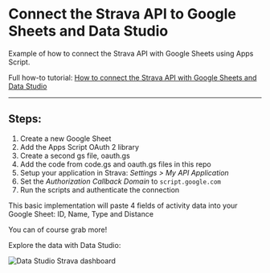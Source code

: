 # Connect the Strava API to Google Sheets and Data Studio

Example of how to connect the Strava API with Google Sheets using Apps Script.

Full how-to tutorial: [How to connect the Strava API with Google Sheets and Data Studio](https://www.benlcollins.com/spreadsheets/strava-api-with-google-sheets/)

___

## Steps:

1. Create a new Google Sheet
2. Add the Apps Script OAuth 2 library
3. Create a second gs file, oauth.gs
4. Add the code from code.gs and oauth.gs files in this repo
5. Setup your application in Strava: *Settings > My API Application*
6. Set the *Authorization Callback Domain* to `script.google.com`
7. Run the scripts and authenticate the connection

This basic implementation will paste 4 fields of activity data into your Google Sheet: ID, Name, Type and Distance

You can of course grab more!

Explore the data with Data Studio:

![Data Studio Strava dashboard](https://www.benlcollins.com/wp-content/uploads/2019/09/dashboard_v1-copy.jpg "Data Studio Strava Activity Dashboard")